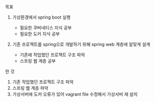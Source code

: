 목표
1. 가상환경에서 spring boot 실행
    - 필요한 쿠버네티스 지식 공부
    - 필요한 도커 지식 공부
    
2. 기존 프로젝트를 spring으로 개발하기 위해 spring web 계층에 알맞게 설계
    - 기존에 작업했던 프로젝트 구조 파악
    - 스프링 웹 계층 공부

한 것
1. 기존 작업했던 프로젝트 구조 파악
2. 스프링 웹 계층 파악
3. 가상서버에 도커 오류가 있어 vagrant file 수정해서 가상서버 재 설치
